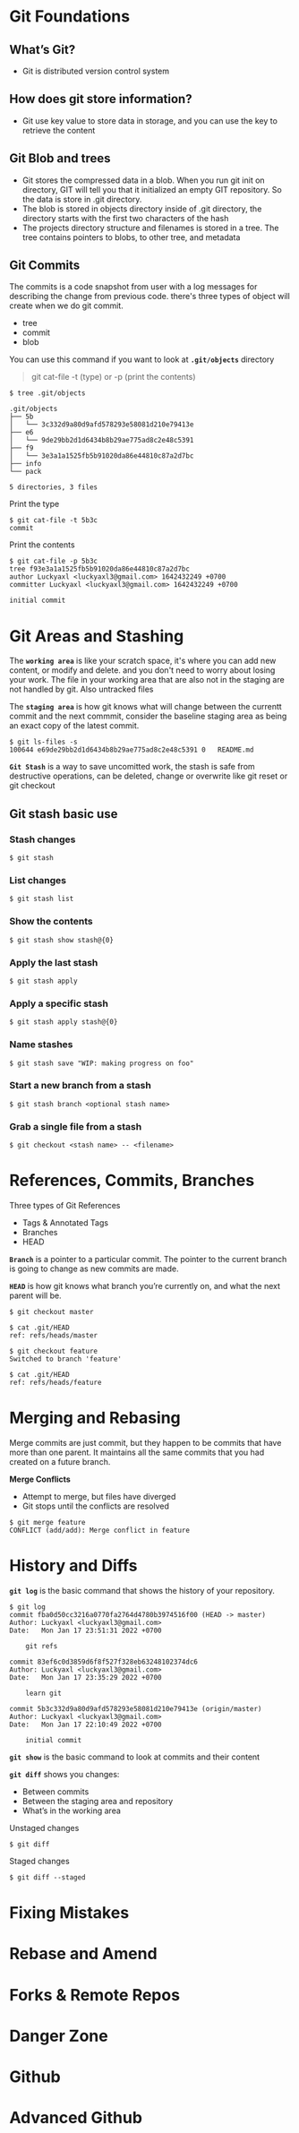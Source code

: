 # Git Foundations

## What’s Git?
- Git is distributed version control system

## How does git store information?
- Git use key value to store data in storage, and you can use the key to retrieve the content

## Git Blob and trees
- Git stores the compressed data in a blob. When you run git init on directory, GIT will tell you that it initialized an empty GIT repository. So the data is store in .git directory.
- The blob is stored in objects directory inside of .git directory, the directory starts with the first two characters of the hash
- The projects directory structure and filenames is stored in a tree. The tree contains pointers to blobs, to other tree, and metadata

## Git Commits
The commits is a code snapshot from user with a log messages for describing the change from previous code. there's three types of object will create when we do git commit.
- tree
- commit
- blob

You can use this command if you want to look at **`.git/objects`** directory

>git cat-file -t (type) or -p (print the contents)

```
$ tree .git/objects

.git/objects
├── 5b
│   └── 3c332d9a80d9afd578293e58081d210e79413e
├── e6
│   └── 9de29bb2d1d6434b8b29ae775ad8c2e48c5391
├── f9
│   └── 3e3a1a1525fb5b91020da86e44810c87a2d7bc
├── info
└── pack

5 directories, 3 files
```
Print the type
```
$ git cat-file -t 5b3c
commit
```
Print the contents
```
$ git cat-file -p 5b3c
tree f93e3a1a1525fb5b91020da86e44810c87a2d7bc
author Luckyaxl <luckyaxl3@gmail.com> 1642432249 +0700
committer Luckyaxl <luckyaxl3@gmail.com> 1642432249 +0700

initial commit
```

# Git Areas and Stashing
The **`working area`** is like your scratch space, it's where you can add new content, or modify and delete. and you don't need to worry about losing your work. The file in your working area that are also not in the staging are not handled by git. Also untracked files

The **`staging area`** is how git knows what will change between the currentt commit and the next commmit, consider the baseline staging area as being an exact copy of the latest commit.

```
$ git ls-files -s
100644 e69de29bb2d1d6434b8b29ae775ad8c2e48c5391 0	README.md
```

**`Git Stash`** is a way to save uncomitted work, the stash is safe from destructive operations, can be deleted, change or overwrite like git reset or git checkout

## Git stash basic use
### Stash changes
```
$ git stash
```
### List changes 
```
$ git stash list
```
### Show the contents
```
$ git stash show stash@{0}
```
### Apply the last stash
```
$ git stash apply
```
### Apply a specific stash
```
$ git stash apply stash@{0}
```

### Name stashes
```
$ git stash save "WIP: making progress on foo"
```

### Start a new branch from a stash
```
$ git stash branch <optional stash name>
```

### Grab a single file from a stash
```
$ git checkout <stash name> -- <filename>
```

# References, Commits, Branches
Three types of Git References

- Tags & Annotated Tags
- Branches
- HEAD

**`Branch`** is a pointer to a particular commit. The pointer to the current branch is going to change as new commits are made.

**`HEAD`** is how git knows what branch you’re currently on, and what the next parent will be.
```
$ git checkout master
```
```
$ cat .git/HEAD
ref: refs/heads/master
```
```
$ git checkout feature
Switched to branch 'feature'
```
```
$ cat .git/HEAD
ref: refs/heads/feature
```
# Merging and Rebasing
Merge commits are just commit, but they happen to be commits that have more than one parent. It maintains all the same commits that you had created on a future branch.

**Merge Conflicts**
- Attempt to merge, but files have diverged
- Git stops until the conflicts are resolved

```
$ git merge feature
CONFLICT (add/add): Merge conflict in feature
```

# History and Diffs
**`git log`** is the basic command that shows the history of your repository.

```
$ git log
commit fba0d50cc3216a0770fa2764d4780b3974516f00 (HEAD -> master)
Author: Luckyaxl <luckyaxl3@gmail.com>
Date:   Mon Jan 17 23:51:31 2022 +0700

    git refs

commit 83ef6c0d3859d6f8f527f328eb63248102374dc6
Author: Luckyaxl <luckyaxl3@gmail.com>
Date:   Mon Jan 17 23:35:29 2022 +0700

    learn git

commit 5b3c332d9a80d9afd578293e58081d210e79413e (origin/master)
Author: Luckyaxl <luckyaxl3@gmail.com>
Date:   Mon Jan 17 22:10:49 2022 +0700

    initial commit
```

**`git show`** is the basic command to look at commits and their content

**`git diff`** shows you changes: 
- Between commits
- Between the staging area and repository
- What’s in the working area

Unstaged changes
```
$ git diff
```

Staged changes
```
$ git diff --staged
```


# Fixing Mistakes
# Rebase and Amend
# Forks & Remote Repos
# Danger Zone
# Github
# Advanced Github
